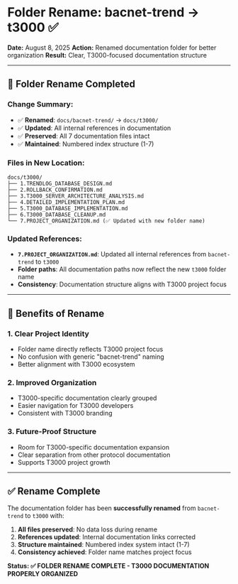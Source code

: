 # Folder Rename: bacnet-trend → t3000 ✅

**Date:** August 8, 2025
**Action:** Renamed documentation folder for better organization
**Result:** Clear, T3000-focused documentation structure

---

## 📁 Folder Rename Completed

### Change Summary:
- ✅ **Renamed**: `docs/bacnet-trend/` → `docs/t3000/`
- ✅ **Updated**: All internal references in documentation
- ✅ **Preserved**: All 7 documentation files intact
- ✅ **Maintained**: Numbered index structure (1-7)

### Files in New Location:
```
docs/t3000/
├── 1.TRENDLOG_DATABASE_DESIGN.md
├── 2.ROLLBACK_CONFIRMATION.md
├── 3.T3000_SERVER_ARCHITECTURE_ANALYSIS.md
├── 4.DETAILED_IMPLEMENTATION_PLAN.md
├── 5.T3000_DATABASE_IMPLEMENTATION.md
├── 6.T3000_DATABASE_CLEANUP.md
└── 7.PROJECT_ORGANIZATION.md (✅ Updated with new folder name)
```

### Updated References:
- **`7.PROJECT_ORGANIZATION.md`**: Updated all internal references from `bacnet-trend` to `t3000`
- **Folder paths**: All documentation paths now reflect the new `t3000` folder name
- **Consistency**: Documentation structure aligns with T3000 project focus

---

## 🎯 Benefits of Rename

### 1. **Clear Project Identity**
- Folder name directly reflects T3000 project focus
- No confusion with generic "bacnet-trend" naming
- Better alignment with T3000 ecosystem

### 2. **Improved Organization**
- T3000-specific documentation clearly grouped
- Easier navigation for T3000 developers
- Consistent with T3000 branding

### 3. **Future-Proof Structure**
- Room for T3000-specific documentation expansion
- Clear separation from other protocol documentation
- Supports T3000 project growth

---

## ✅ Rename Complete

The documentation folder has been **successfully renamed** from `bacnet-trend` to `t3000` with:

1. **All files preserved**: No data loss during rename
2. **References updated**: Internal documentation links corrected
3. **Structure maintained**: Numbered index system intact (1-7)
4. **Consistency achieved**: Folder name matches project focus

**Status: ✅ FOLDER RENAME COMPLETE - T3000 DOCUMENTATION PROPERLY ORGANIZED**
